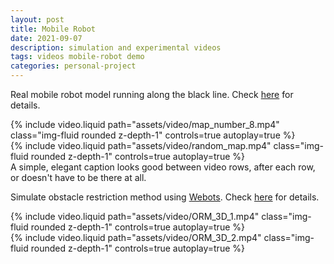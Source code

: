 ```yaml
---
layout: post
title: Mobile Robot
date: 2021-09-07
description: simulation and experimental videos
tags: videos mobile-robot demo
categories: personal-project
---
```


Real mobile robot model running along the black line. Check [here](https://github.com/trandangtrungduc/NeuralNetworkforMobileRobot) for details.

<div class="row mt-3">
    <div class="col-sm mt-3 mt-md-0">
        {% include video.liquid path="assets/video/map_number_8.mp4" class="img-fluid rounded z-depth-1" controls=true autoplay=true %}
    </div>
    <div class="col-sm mt-3 mt-md-0">
        {% include video.liquid path="assets/video/random_map.mp4" class="img-fluid rounded z-depth-1" controls=true autoplay=true %}
    </div>
</div>
<div class="caption">
    A simple, elegant caption looks good between video rows, after each row, or doesn't have to be there at all.
</div>

Simulate obstacle restriction method using [Webots](https://cyberbotics.com/). Check [here](https://github.com/trandangtrungduc/ObstacleAvoiding-GraspingRobot) for details.

<div class="col-sm mt-3 mt-md-0">
    {% include video.liquid path="assets/video/ORM_3D_1.mp4" class="img-fluid rounded z-depth-1" controls=true autoplay=true %}
</div>

<div class="col-sm mt-3 mt-md-0">
    {% include video.liquid path="assets/video/ORM_3D_2.mp4" class="img-fluid rounded z-depth-1" controls=true autoplay=true %}
</div>